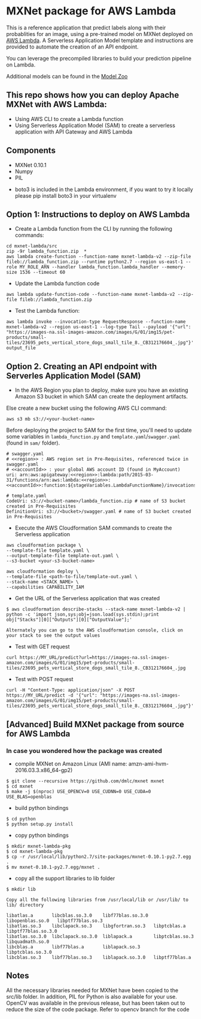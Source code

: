 # MXNet package for AWS Lambda

This is a reference application that predict labels along with their probablities for an image, using a pre-trained model on MXNet deployed on [AWS Lambda](https://aws.amazon.com/lambda). A Serverless Application Model template and instructions are provided to automate the creation of an API endpoint.
 
You can leverage the precompiled libraries to build your prediction pipeline on Lambda.

Additional models can be found in the [Model Zoo](http://data.mxnet.io/models/)

## This repo shows how you can deploy Apache MXNet with AWS Lambda:

- Using AWS CLI to create a Lambda function 
- Using Serverless Application Model (SAM) to create a serverless application with API Gateway and AWS Lambda

## Components

- MXNet 0.10.1
- Numpy
- PIL

* boto3 is included in the Lambda environment, if you want to try it locally please pip install boto3 in your virtualenv 

## Option 1: Instructions to deploy on AWS Lambda

- Create a Lambda function from the CLI by running the following commands: 

```
cd mxnet-lambda/src
zip -9r lambda_function.zip  * 
aws lambda create-function --function-name mxnet-lambda-v2 --zip-file fileb://lambda_function.zip --runtime python2.7 --region us-east-1 --role MY_ROLE_ARN --handler lambda_function.lambda_handler --memory-size 1536 --timeout 60

```
- Update the Lambda function code
 
```
aws lambda update-function-code --function-name mxnet-lambda-v2 --zip-file fileb://lambda_function.zip
```
- Test the Lambda function: 
```
aws lambda invoke --invocation-type RequestResponse --function-name mxnet-lambda-v2 --region us-east-1 --log-type Tail --payload '{"url": "https://images-na.ssl-images-amazon.com/images/G/01/img15/pet-products/small-tiles/23695_pets_vertical_store_dogs_small_tile_8._CB312176604_.jpg"}' output_file
```

## Option 2. Creating an API endpoint with Serverles Application Model (SAM) 

* In the AWS Region you plan to deploy, make sure you have an existing Amazon S3 bucket in which SAM can create the deployment artifacts.

Else create a new bucket using the following AWS CLI command:

```
aws s3 mb s3://<your-bucket-name>
```

Before deploying the project to SAM for the first time, you'll need to update some variables in  `lambda_function.py` and `template.yaml`/`swagger.yaml` (found in `sam/` folder).

```
# swagger.yaml
# <<region>> : AWS region set in Pre-Requisites, referenced twice in swagger.yaml
# <<accountId>> : your global AWS account ID (found in MyAccount)
uri: arn:aws:apigateway:<<region>>:lambda:path/2015-03-31/functions/arn:aws:lambda:<<region>>:<<accountId>>:function:${stageVariables.LambdaFunctionName}/invocations

# template.yaml
CodeUri: s3://<bucket-name>/lambda_function.zip # name of S3 bucket created in Pre-Requiisites
DefinitionUri: s3://<bucket>/swagger.yaml # name of S3 bucket created in Pre-Requisites
```
- Execute the AWS Cloudformation SAM commands to create the Serverless application

```
aws cloudformation package \
--template-file template.yaml \
--output-template-file template-out.yaml \
--s3-bucket <your-s3-bucket-name>

aws cloudformation deploy \
--template-file <path-to-file/template-out.yaml \
--stack-name <STACK_NAME> \
--capabilities CAPABILITY_IAM
```
 

- Get the URL of the Serverless application that was created

```
$ aws cloudformation describe-stacks --stack-name mxnet-lambda-v2 | python -c 'import json,sys;obj=json.load(sys.stdin);print obj["Stacks"][0]["Outputs"][0]["OutputValue"];'

Alternately you can go to the AWS cloudformation console, click on your stack to see the output values
```

- Test with GET request

```
curl https://MY_URL/predict?url=https://images-na.ssl-images-amazon.com/images/G/01/img15/pet-products/small-tiles/23695_pets_vertical_store_dogs_small_tile_8._CB312176604_.jpg
```

- Test with POST request

```
curl -H "Content-Type: application/json" -X POST https://MY_URL/predict -d '{"url": "https://images-na.ssl-images-amazon.com/images/G/01/img15/pet-products/small-tiles/23695_pets_vertical_store_dogs_small_tile_8._CB312176604_.jpg"}'
```

## [Advanced] Build MXNet package from source for AWS Lambda 
### In case you wondered how the package was created

- compile MXNet on Amazon Linux (AMI name: amzn-ami-hvm-2016.03.3.x86_64-gp2)

```
$ git clone --recursive https://github.com/dmlc/mxnet mxnet
$ cd mxnet 
$ make -j $(nproc) USE_OPENCV=0 USE_CUDNN=0 USE_CUDA=0 USE_BLAS=openblas 
```

- build python bindings

```
$ cd python
$ python setup.py install
```

- copy python bindings 

```
$ mkdir mxnet-lambda-pkg
$ cd mxnet-lambda-pkg 
$ cp -r /usr/local/lib/python2.7/site-packages/mxnet-0.10.1-py2.7.egg . 
$ mv mxnet-0.10.1-py2.7.egg/mxnet . 
```

- copy all the support libraries to lib folder

```
$ mkdir lib

Copy all the following libraries from /usr/local/lib or /usr/lib/ to lib/ directory  

libatlas.a       libcblas.so.3.0    libf77blas.so.3.0  libopenblas.so.0   libptf77blas.so.3
libatlas.so.3    libclapack.so.3    libgfortran.so.3   libptcblas.a       libptf77blas.so.3.0
libatlas.so.3.0  libclapack.so.3.0  liblapack.a        libptcblas.so.3    libquadmath.so.0
libcblas.a       libf77blas.a       liblapack.so.3     libptcblas.so.3.0
libcblas.so.3    libf77blas.so.3    liblapack.so.3.0   libptf77blas.a

```


## Notes

All the necessary libraries needed for MXNet have been copied to the src/lib folder. In addition, PIL for Python is also available for your use. OpenCV was available in the previous release, but has been taken out to reduce the size of the code package. Refer to opencv branch for the code 
